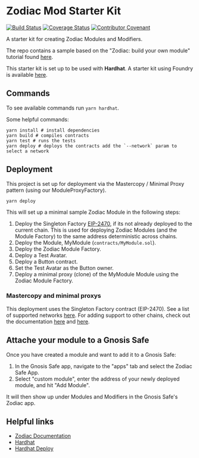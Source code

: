 # Zodiac Mod Starter Kit

[![Build Status](https://github.com/gnosis/zodiac-mod-starter-kit/actions/workflows/ci.yml/badge.svg)](https://github.com/gnosis/zodiac-mod-starter-kit/actions/workflows/ci.yml)
[![Coverage Status](https://coveralls.io/repos/github/gnosis/zodiac-mod-starter-kit/badge.svg?branch=main&cache_bust=1)](https://coveralls.io/github/gnosis/zodiac-module-bridge?branch=main)
[![Contributor Covenant](https://img.shields.io/badge/Contributor%20Covenant-2.1-4baaaa.svg)](https://github.com/gnosis/CODE_OF_CONDUCT)

A starter kit for creating Zodiac Modules and Modifiers.

The repo contains a sample based on the "Zodiac: build your own module" tutorial found [here](https://gnosis.github.io/zodiac/docs/tutorial-build-a-module/setup).

This starter kit is set up to be used with **Hardhat**. A starter kit using Foundry is available [here](https://github.com/gnosis/zodiac-mod-starter-kit/tree/foundry).

## Commands

To see available commands run `yarn hardhat`.

Some helpful commands:

```
yarn install # install dependencies
yarn build # compiles contracts
yarn test # runs the tests
yarn deploy # deploys the contracts add the `--network` param to select a network
```

## Deployment

This project is set up for deployment via the Mastercopy / Minimal Proxy pattern (using our ModuleProxyFactory).

```
yarn deploy
```

This will set up a minimal sample Zodiac Module in the following steps:

1. Deploy the Singleton Factory [EIP-2470](https://eips.ethereum.org/EIPS/eip-2470), if its not already deployed to the current chain.
   This is used for deploying Zodiac Modules (and the Module Factory) to the same address deterministic across chains.
2. Deploy the Module, MyModule (`contracts/MyModule.sol`).
3. Deploy the Zodiac Module Factory.
4. Deploy a Test Avatar.
5. Deploy a Button contract.
6. Set the Test Avatar as the Button owner.
7. Deploy a minimal proxy (clone) of the MyModule Module using the Zodiac Module Factory.

### Mastercopy and minimal proxys

This deployment uses the Singleton Factory contract (EIP-2470). See a list of supported networks [here](https://blockscan.com/address/0xce0042B868300000d44A59004Da54A005ffdcf9f). For adding support to other chains, check out the documentation [here](https://github.com/gnosis/zodiac/tree/master/src/factory#deployments) and [here](https://eips.ethereum.org/EIPS/eip-2470).

## Attache your module to a Gnosis Safe

Once you have created a module and want to add it to a Gnosis Safe:

1. In the Gnosis Safe app, navigate to the "apps" tab and select the Zodiac Safe App.
2. Select "custom module", enter the address of your newly deployed module, and hit "Add Module".

It will then show up under Modules and Modifiers in the Gnosis Safe's Zodiac app.

## Helpful links

- [Zodiac Documentation](https://gnosis.github.io/zodiac/docs/intro)
- [Hardhat](https://hardhat.org/getting-started/)
- [Hardhat Deploy](https://github.com/wighawag/hardhat-deploy)

